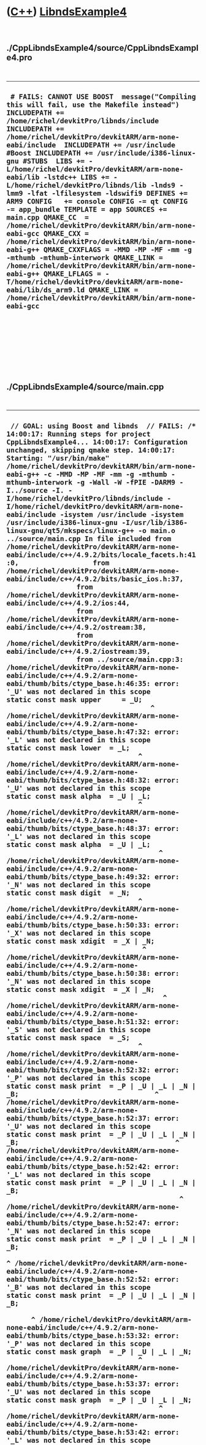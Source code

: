 



 

 

 

 

 

([C++](Cpp.md)) [LibndsExample4](CppLibndsExample4.md)
========================================================

 

./CppLibndsExample4/source/CppLibndsExample4.pro
------------------------------------------------

 

  -------------------------------------------------------------------------------------------------------------------------------------------------------------------------------------------------------------------------------------------------------------------------------------------------------------------------------------------------------------------------------------------------------------------------------------------------------------------------------------------------------------------------------------------------------------------------------------------------------------------------------------------------------------------------------------------------------------------------------------------------------------------------------------------------------------------------------------------------------------------------------------------------------------------------------------------------------------------------------------------------------------------
  ` # FAILS: CANNOT USE BOOST  message("Compiling this will fail, use the Makefile instead")  INCLUDEPATH += /home/richel/devkitPro/libnds/include INCLUDEPATH += /home/richel/devkitPro/devkitARM/arm-none-eabi/include  INCLUDEPATH += /usr/include #Boost INCLUDEPATH += /usr/include/i386-linux-gnu #STUBS  LIBS += -L/home/richel/devkitPro/devkitARM/arm-none-eabi/lib -lstdc++ LIBS += -L/home/richel/devkitPro/libnds/lib -lnds9 -lmm9 -lfat -lfilesystem -ldswifi9 DEFINES += ARM9 CONFIG   += console CONFIG -= qt CONFIG   -= app_bundle TEMPLATE = app SOURCES += main.cpp QMAKE_CC  = /home/richel/devkitPro/devkitARM/bin/arm-none-eabi-gcc QMAKE_CXX = /home/richel/devkitPro/devkitARM/bin/arm-none-eabi-g++ QMAKE_CXXFLAGS = -MMD -MP -MF -mm -g -mthumb -mthumb-interwork QMAKE_LINK = /home/richel/devkitPro/devkitARM/bin/arm-none-eabi-g++ QMAKE_LFLAGS = -T/home/richel/devkitPro/devkitARM/arm-none-eabi/lib/ds_arm9.ld QMAKE_LINK = /home/richel/devkitPro/devkitARM/bin/arm-none-eabi-gcc`
  -------------------------------------------------------------------------------------------------------------------------------------------------------------------------------------------------------------------------------------------------------------------------------------------------------------------------------------------------------------------------------------------------------------------------------------------------------------------------------------------------------------------------------------------------------------------------------------------------------------------------------------------------------------------------------------------------------------------------------------------------------------------------------------------------------------------------------------------------------------------------------------------------------------------------------------------------------------------------------------------------------------------

 

 

 

 

 

./CppLibndsExample4/source/main.cpp
-----------------------------------

 

  ------------------------------------------------------------------------------------------------------------------------------------------------------------------------------------------------------------------------------------------------------------------------------------------------------------------------------------------------------------------------------------------------------------------------------------------------------------------------------------------------------------------------------------------------------------------------------------------------------------------------------------------------------------------------------------------------------------------------------------------------------------------------------------------------------------------------------------------------------------------------------------------------------------------------------------------------------------------------------------------------------------------------------------------------------------------------------------------------------------------------------------------------------------------------------------------------------------------------------------------------------------------------------------------------------------------------------------------------------------------------------------------------------------------------------------------------------------------------------------------------------------------------------------------------------------------------------------------------------------------------------------------------------------------------------------------------------------------------------------------------------------------------------------------------------------------------------------------------------------------------------------------------------------------------------------------------------------------------------------------------------------------------------------------------------------------------------------------------------------------------------------------------------------------------------------------------------------------------------------------------------------------------------------------------------------------------------------------------------------------------------------------------------------------------------------------------------------------------------------------------------------------------------------------------------------------------------------------------------------------------------------------------------------------------------------------------------------------------------------------------------------------------------------------------------------------------------------------------------------------------------------------------------------------------------------------------------------------------------------------------------------------------------------------------------------------------------------------------------------------------------------------------------------------------------------------------------------------------------------------------------------------------------------------------------------------------------------------------------------------------------------------------------------------------------------------------------------------------------------------------------------------------------------------------------------------------------------------------------------------------------------------------------------------------------------------------------------------------------------------------------------------------------------------------------------------------------------------------------------------------------------------------------------------------------------------------------------------------------------------------------------------------------------------------------------------------------------------------------------------------------------------------------------------------------------------------------------------------------------------------------------------------------------------------------------------------------------------------------------------------------------------------------------------------------------------------------------------------------------------------------------------------------------------------------------------------------------------------------------------------------------------------------------------------------------------------------------------------------------------------------------------------------------------------------------------------------------------------------------------------------------------------------------------------------------------------------------------------------------------------------------------------------------------------------------------------------------------------------------------------------------------------------------------------------------------------------------------------------------------------------------------------------------------------------------------------------------------------------------------------------------------------------------------------------------------------------------------------------------------------------------------------------------------------------------------------------------------------------------------------------------------------------------------------------------------------------------------------------------------------------------------------------------------------------------------------------------------------------------------------------------------------------------------------------------------------------------------------------------------------------------------------------------------------------------------------------------------------------------------------------------------------------------------------------------------------------------------------------------------------------------------------------------------------------------------------------------------------------------------------------------------------------------------------------------------------------------------------------------------------------------------------------------------------------------------------------------------------------------------------------------------------------------------------------------------------------------------------------------------------------------------------------------------------------------------------------------------------------------------------------------------------------------------------------------------------------------------------------------------------------------------------------------------------------------------------------------------------------------------------------------------------------------------------------------------------------------------------------------------------------------------------------------------------------------------------------------------------------------------------------------------------------------------------------------------------------------------------------------------------------------------------------------------------------------------------------------------------------------------------------------------------------------------------------------------------------------------------------------------------------------------------------------------------------------------------------------------------------------------------------------------------------------------------------------------------------------------------------------------------------------------------------------------------------------------------------------------------------------------------------------------------------------------------------------------------------------------------------------------------------------------------------------------------------------------------------------------------------------------------------------------------------------------------------------------------------------------------------------------
  ` // GOAL: using Boost and libnds  // FAILS: /*   14:00:17: Running steps for project CppLibndsExample4... 14:00:17: Configuration unchanged, skipping qmake step. 14:00:17: Starting: "/usr/bin/make" /home/richel/devkitPro/devkitARM/bin/arm-none-eabi-g++ -c -MMD -MP -MF -mm -g -mthumb -mthumb-interwork -g -Wall -W -fPIE -DARM9 -I../source -I. -I/home/richel/devkitPro/libnds/include -I/home/richel/devkitPro/devkitARM/arm-none-eabi/include -isystem /usr/include -isystem /usr/include/i386-linux-gnu -I/usr/lib/i386-linux-gnu/qt5/mkspecs/linux-g++ -o main.o ../source/main.cpp In file included from /home/richel/devkitPro/devkitARM/arm-none-eabi/include/c++/4.9.2/bits/locale_facets.h:41:0,                  from /home/richel/devkitPro/devkitARM/arm-none-eabi/include/c++/4.9.2/bits/basic_ios.h:37,                  from /home/richel/devkitPro/devkitARM/arm-none-eabi/include/c++/4.9.2/ios:44,                  from /home/richel/devkitPro/devkitARM/arm-none-eabi/include/c++/4.9.2/ostream:38,                  from /home/richel/devkitPro/devkitARM/arm-none-eabi/include/c++/4.9.2/iostream:39,                  from ../source/main.cpp:3: /home/richel/devkitPro/devkitARM/arm-none-eabi/include/c++/4.9.2/arm-none-eabi/thumb/bits/ctype_base.h:46:35: error: '_U' was not declared in this scope      static const mask upper     = _U;                                    ^ /home/richel/devkitPro/devkitARM/arm-none-eabi/include/c++/4.9.2/arm-none-eabi/thumb/bits/ctype_base.h:47:32: error: '_L' was not declared in this scope      static const mask lower  = _L;                                 ^ /home/richel/devkitPro/devkitARM/arm-none-eabi/include/c++/4.9.2/arm-none-eabi/thumb/bits/ctype_base.h:48:32: error: '_U' was not declared in this scope      static const mask alpha  = _U | _L;                                 ^ /home/richel/devkitPro/devkitARM/arm-none-eabi/include/c++/4.9.2/arm-none-eabi/thumb/bits/ctype_base.h:48:37: error: '_L' was not declared in this scope      static const mask alpha  = _U | _L;                                      ^ /home/richel/devkitPro/devkitARM/arm-none-eabi/include/c++/4.9.2/arm-none-eabi/thumb/bits/ctype_base.h:49:32: error: '_N' was not declared in this scope      static const mask digit  = _N;                                 ^ /home/richel/devkitPro/devkitARM/arm-none-eabi/include/c++/4.9.2/arm-none-eabi/thumb/bits/ctype_base.h:50:33: error: '_X' was not declared in this scope      static const mask xdigit  = _X | _N;                                  ^ /home/richel/devkitPro/devkitARM/arm-none-eabi/include/c++/4.9.2/arm-none-eabi/thumb/bits/ctype_base.h:50:38: error: '_N' was not declared in this scope      static const mask xdigit  = _X | _N;                                       ^ /home/richel/devkitPro/devkitARM/arm-none-eabi/include/c++/4.9.2/arm-none-eabi/thumb/bits/ctype_base.h:51:32: error: '_S' was not declared in this scope      static const mask space  = _S;                                 ^ /home/richel/devkitPro/devkitARM/arm-none-eabi/include/c++/4.9.2/arm-none-eabi/thumb/bits/ctype_base.h:52:32: error: '_P' was not declared in this scope      static const mask print  = _P | _U | _L | _N | _B;                                 ^ /home/richel/devkitPro/devkitARM/arm-none-eabi/include/c++/4.9.2/arm-none-eabi/thumb/bits/ctype_base.h:52:37: error: '_U' was not declared in this scope      static const mask print  = _P | _U | _L | _N | _B;                                      ^ /home/richel/devkitPro/devkitARM/arm-none-eabi/include/c++/4.9.2/arm-none-eabi/thumb/bits/ctype_base.h:52:42: error: '_L' was not declared in this scope      static const mask print  = _P | _U | _L | _N | _B;                                           ^ /home/richel/devkitPro/devkitARM/arm-none-eabi/include/c++/4.9.2/arm-none-eabi/thumb/bits/ctype_base.h:52:47: error: '_N' was not declared in this scope      static const mask print  = _P | _U | _L | _N | _B;                                                ^ /home/richel/devkitPro/devkitARM/arm-none-eabi/include/c++/4.9.2/arm-none-eabi/thumb/bits/ctype_base.h:52:52: error: '_B' was not declared in this scope      static const mask print  = _P | _U | _L | _N | _B;                                                     ^ /home/richel/devkitPro/devkitARM/arm-none-eabi/include/c++/4.9.2/arm-none-eabi/thumb/bits/ctype_base.h:53:32: error: '_P' was not declared in this scope      static const mask graph  = _P | _U | _L | _N;                                 ^ /home/richel/devkitPro/devkitARM/arm-none-eabi/include/c++/4.9.2/arm-none-eabi/thumb/bits/ctype_base.h:53:37: error: '_U' was not declared in this scope      static const mask graph  = _P | _U | _L | _N;                                      ^ /home/richel/devkitPro/devkitARM/arm-none-eabi/include/c++/4.9.2/arm-none-eabi/thumb/bits/ctype_base.h:53:42: error: '_L' was not declared in this scope      static const mask graph  = _P | _U | _L | _N;                                           ^ /home/richel/devkitPro/devkitARM/arm-none-eabi/include/c++/4.9.2/arm-none-eabi/thumb/bits/ctype_base.h:53:47: error: '_N' was not declared in this scope      static const mask graph  = _P | _U | _L | _N;                                                ^ /home/richel/devkitPro/devkitARM/arm-none-eabi/include/c++/4.9.2/arm-none-eabi/thumb/bits/ctype_base.h:54:32: error: '_C' was not declared in this scope      static const mask cntrl  = _C;                                 ^ /home/richel/devkitPro/devkitARM/arm-none-eabi/include/c++/4.9.2/arm-none-eabi/thumb/bits/ctype_base.h:55:32: error: '_P' was not declared in this scope      static const mask punct  = _P;                                 ^ /home/richel/devkitPro/devkitARM/arm-none-eabi/include/c++/4.9.2/arm-none-eabi/thumb/bits/ctype_base.h:56:32: error: '_U' was not declared in this scope      static const mask alnum  = _U | _L | _N;                                 ^ /home/richel/devkitPro/devkitARM/arm-none-eabi/include/c++/4.9.2/arm-none-eabi/thumb/bits/ctype_base.h:56:37: error: '_L' was not declared in this scope      static const mask alnum  = _U | _L | _N;                                      ^ /home/richel/devkitPro/devkitARM/arm-none-eabi/include/c++/4.9.2/arm-none-eabi/thumb/bits/ctype_base.h:56:42: error: '_N' was not declared in this scope      static const mask alnum  = _U | _L | _N;                                           ^ Makefile:384: recipe for target 'main.o' failed make: *** [main.o] Error 1 14:00:18: The process "/usr/bin/make" exited with code 2. Error while building/deploying project CppLibndsExample4 (kit: Desktop) When executing step 'Make' 14:00:18: Elapsed time: 00:01.  */  #include <nds.h> #include <iostream> #include <boost/signals2.hpp>  int main() {     PrintConsole topScreen;     PrintConsole bottomScreen;          videoSetMode(MODE_0_2D);     videoSetModeSub(MODE_0_2D);      vramSetBankA(VRAM_A_MAIN_BG);     vramSetBankC(VRAM_C_SUB_BG);    consoleInit(&topScreen,    3,BgType_Text4bpp, BgSize_T_256x256, 31, 0, true, true);     consoleInit(&bottomScreen, 3,BgType_Text4bpp, BgSize_T_256x256, 31, 0, false, true);       consoleSelect(&topScreen);   std::cout     << "01234567890123456789012345678901" //No newline needed     << "1\n"     << "2 TOP\n"     << "3 SCREEN\n"     << "4 HERE\n"     << "5\n"     << "6 32 chars wide, 23 chars high\n"     << "7\n"     << "8\n"     << "9\n"     << "0\n"     << "1\n"     << "2\n"     << "3\n"     << "4\n"     << "5\n"     << "6\n"     << "7\n"     << "8\n"     << "9\n"     << "0\n"     << "1\n"     << "2\n"     << "34567890123456789012345678901234" //No newline needed   ;      consoleSelect(&bottomScreen);    std::cout     << "01234567890123456789012345678901" //No newline needed     << "1\n"     << "2 BOTTOM\n"     << "3 SCREEN\n"     << "4 HERE\n"     << "5\n"     << "6 32 chars wide, 23 chars high\n"     << "7\n"     << "8\n"     << "9\n"     << "0\n"     << "1\n"     << "2\n"     << "3\n"     << "4\n"     << "5\n"     << "6\n"     << "7\n"     << "8\n"     << "9\n"     << "0\n"     << "1\n"     << "2\n"     << "34567890123456789012345678901234" //No newline needed   ;    while(1)   {         swiWaitForVBlank();     } }`
  ------------------------------------------------------------------------------------------------------------------------------------------------------------------------------------------------------------------------------------------------------------------------------------------------------------------------------------------------------------------------------------------------------------------------------------------------------------------------------------------------------------------------------------------------------------------------------------------------------------------------------------------------------------------------------------------------------------------------------------------------------------------------------------------------------------------------------------------------------------------------------------------------------------------------------------------------------------------------------------------------------------------------------------------------------------------------------------------------------------------------------------------------------------------------------------------------------------------------------------------------------------------------------------------------------------------------------------------------------------------------------------------------------------------------------------------------------------------------------------------------------------------------------------------------------------------------------------------------------------------------------------------------------------------------------------------------------------------------------------------------------------------------------------------------------------------------------------------------------------------------------------------------------------------------------------------------------------------------------------------------------------------------------------------------------------------------------------------------------------------------------------------------------------------------------------------------------------------------------------------------------------------------------------------------------------------------------------------------------------------------------------------------------------------------------------------------------------------------------------------------------------------------------------------------------------------------------------------------------------------------------------------------------------------------------------------------------------------------------------------------------------------------------------------------------------------------------------------------------------------------------------------------------------------------------------------------------------------------------------------------------------------------------------------------------------------------------------------------------------------------------------------------------------------------------------------------------------------------------------------------------------------------------------------------------------------------------------------------------------------------------------------------------------------------------------------------------------------------------------------------------------------------------------------------------------------------------------------------------------------------------------------------------------------------------------------------------------------------------------------------------------------------------------------------------------------------------------------------------------------------------------------------------------------------------------------------------------------------------------------------------------------------------------------------------------------------------------------------------------------------------------------------------------------------------------------------------------------------------------------------------------------------------------------------------------------------------------------------------------------------------------------------------------------------------------------------------------------------------------------------------------------------------------------------------------------------------------------------------------------------------------------------------------------------------------------------------------------------------------------------------------------------------------------------------------------------------------------------------------------------------------------------------------------------------------------------------------------------------------------------------------------------------------------------------------------------------------------------------------------------------------------------------------------------------------------------------------------------------------------------------------------------------------------------------------------------------------------------------------------------------------------------------------------------------------------------------------------------------------------------------------------------------------------------------------------------------------------------------------------------------------------------------------------------------------------------------------------------------------------------------------------------------------------------------------------------------------------------------------------------------------------------------------------------------------------------------------------------------------------------------------------------------------------------------------------------------------------------------------------------------------------------------------------------------------------------------------------------------------------------------------------------------------------------------------------------------------------------------------------------------------------------------------------------------------------------------------------------------------------------------------------------------------------------------------------------------------------------------------------------------------------------------------------------------------------------------------------------------------------------------------------------------------------------------------------------------------------------------------------------------------------------------------------------------------------------------------------------------------------------------------------------------------------------------------------------------------------------------------------------------------------------------------------------------------------------------------------------------------------------------------------------------------------------------------------------------------------------------------------------------------------------------------------------------------------------------------------------------------------------------------------------------------------------------------------------------------------------------------------------------------------------------------------------------------------------------------------------------------------------------------------------------------------------------------------------------------------------------------------------------------------------------------------------------------------------------------------------------------------------------------------------------------------------------------------------------------------------------------------------------------------------------------------------------------------------------------------------------------------------------------------------------------------------------------------------------------------------------------------------------------------------------------------------------------------------------------------------------------------

 

 

 

 

 





 




This page has been created by the [tool](Tools.md)
[CodeToHtml](ToolCodeToHtml.md)
